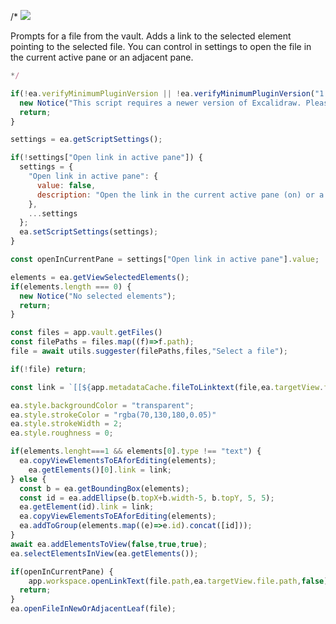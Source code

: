 /*
![](https://raw.githubusercontent.com/zsviczian/obsidian-excalidraw-plugin/master/images/scripts-add-link-and-open.jpg)

Prompts for a file from the vault. Adds a link to the selected element pointing to the selected file. You can control in settings to open the file in the current active pane or an adjacent pane.

```javascript
*/

if(!ea.verifyMinimumPluginVersion || !ea.verifyMinimumPluginVersion("1.5.21")) {
  new Notice("This script requires a newer version of Excalidraw. Please install the latest version.");
  return;
}

settings = ea.getScriptSettings();

if(!settings["Open link in active pane"]) {
  settings = {
    "Open link in active pane": {
      value: false,
      description: "Open the link in the current active pane (on) or a new pane (off)."
	},
    ...settings
  };
  ea.setScriptSettings(settings);
}

const openInCurrentPane = settings["Open link in active pane"].value;

elements = ea.getViewSelectedElements();
if(elements.length === 0) {
  new Notice("No selected elements");
  return;
}

const files = app.vault.getFiles()
const filePaths = files.map((f)=>f.path);
file = await utils.suggester(filePaths,files,"Select a file");

if(!file) return;

const link = `[[${app.metadataCache.fileToLinktext(file,ea.targetView.file.path,true)}]]`;

ea.style.backgroundColor = "transparent";
ea.style.strokeColor = "rgba(70,130,180,0.05)"
ea.style.strokeWidth = 2;
ea.style.roughness = 0;

if(elements.lenght===1 && elements[0].type !== "text") {
  ea.copyViewElementsToEAforEditing(elements);
	ea.getElements()[0].link = link;
} else {
  const b = ea.getBoundingBox(elements);
  const id = ea.addEllipse(b.topX+b.width-5, b.topY, 5, 5);
  ea.getElement(id).link = link;
  ea.copyViewElementsToEAforEditing(elements);
  ea.addToGroup(elements.map((e)=>e.id).concat([id]));
}
await ea.addElementsToView(false,true,true);
ea.selectElementsInView(ea.getElements());

if(openInCurrentPane) {
	app.workspace.openLinkText(file.path,ea.targetView.file.path,false);
  return;
}
ea.openFileInNewOrAdjacentLeaf(file);